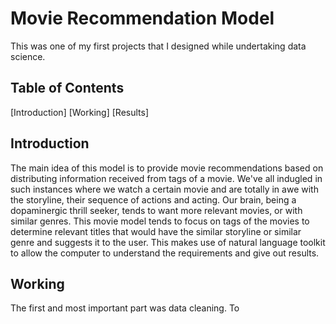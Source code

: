 <h1> Movie Recommendation Model </h1>
<p>This was one of my first projects that I designed while undertaking data science. </p>

<h2>Table of Contents</h2>
[Introduction]
[Working]
[Results]

<h2>Introduction</h2>
The main idea of this model is to provide movie recommendations based on distributing information received from tags of a movie. We've all indugled in such instances where we watch a certain movie and are totally in awe with the storyline, their sequence of actions and acting. Our brain, being a dopaminergic thrill seeker, tends to want more relevant movies, or with similar genres. This movie model tends to focus on tags of the movies to determine relevant titles that would have the similar storyline or similar genre and suggests it to the user. This makes use of natural language toolkit to allow the computer to understand the requirements and give out results.

<h2>Working</h2>
The first and most important part was data cleaning. To
